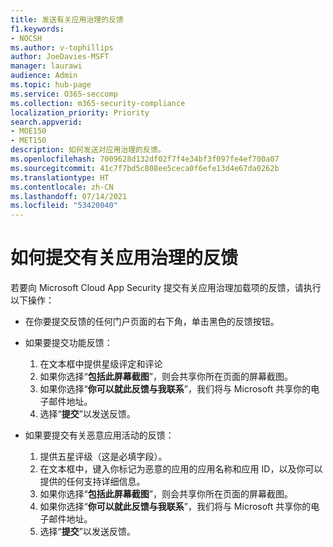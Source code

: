 ```yaml
---
title: 发送有关应用治理的反馈
f1.keywords:
- NOCSH
ms.author: v-tophillips
author: JoeDavies-MSFT
manager: laurawi
audience: Admin
ms.topic: hub-page
ms.service: O365-seccomp
ms.collection: m365-security-compliance
localization_priority: Priority
search.appverid:
- MOE150
- MET150
description: 如何发送对应用治理的反馈。
ms.openlocfilehash: 7009628d132df02f7f4e34bf3f097fe4ef700a07
ms.sourcegitcommit: 41c7f7bd5c808ee5ceca0f6efe13d4e67da0262b
ms.translationtype: HT
ms.contentlocale: zh-CN
ms.lasthandoff: 07/14/2021
ms.locfileid: "53420040"
---
```

# <a name="how-to-submit-feedback-on-app-governance"></a>如何提交有关应用治理的反馈 

若要向 Microsoft Cloud App Security 提交有关应用治理加载项的反馈，请执行以下操作：

- 在你要提交反馈的任何门户页面的右下角，单击黑色的反馈按钮。

- 如果要提交功能反馈：
  1. 在文本框中提供星级评定和评论  
  1. 如果你选择“**包括此屏幕截图**”，则会共享你所在页面的屏幕截图。  
  1. 如果你选择“**你可以就此反馈与我联系**”，我们将与 Microsoft 共享你的电子邮件地址。
  1. 选择“**提交**”以发送反馈。

- 如果要提交有关恶意应用活动的反馈：

  1. 提供五星评级（这是必填字段）。
  1. 在文本框中，键入你标记为恶意的应用的应用名称和应用 ID，以及你可以提供的任何支持详细信息。
  1. 如果你选择“**包括此屏幕截图**”，则会共享你所在页面的屏幕截图。  
  1. 如果你选择“**你可以就此反馈与我联系**”，我们将与 Microsoft 共享你的电子邮件地址。
  1. 选择“**提交**”以发送反馈。